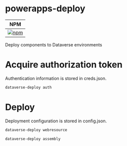 # powerapps-deploy
| NPM |
| --- |
| [![npm](https://img.shields.io/npm/v/powerapps-deploy.svg?style=flat-square)](https://www.npmjs.com/package/powerapps-deploy) |

Deploy components to Dataverse environments

# Acquire authorization token

Authentication information is stored in creds.json.

```sh
dataverse-deploy auth
```

# Deploy

Deployment configuration is stored in config.json.

```sh
dataverse-deploy webresource

dataverse-deploy assembly
```